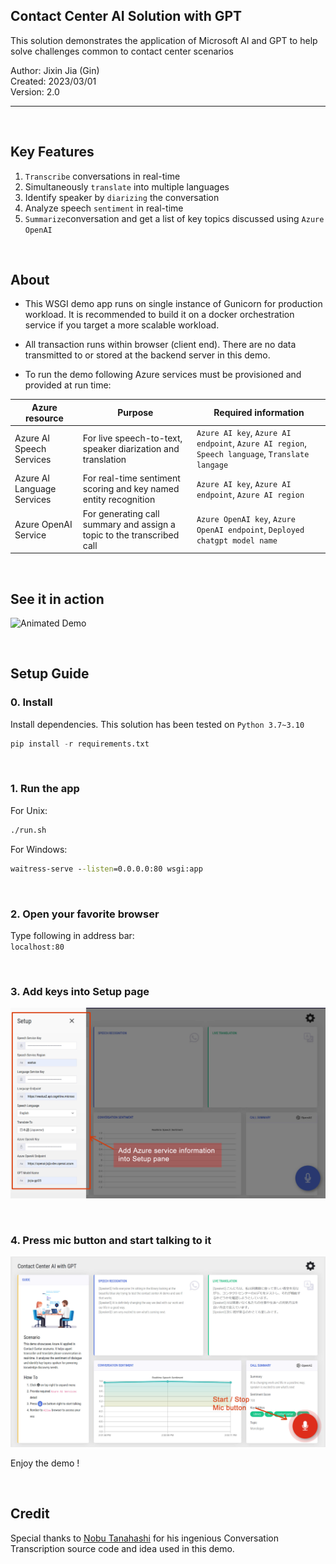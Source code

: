 ## Contact Center AI Solution with GPT

This solution demonstrates the application of Microsoft AI and GPT to help solve challenges common to contact center scenarios

Author:     Jixin Jia (Gin)     
Created:    2023/03/01    
Version:    2.0
  
<hr>

<br>

## Key Features  

1. `Transcribe` conversations in real-time
2. Simultaneously `translate` into multiple languages
3. Identify speaker by `diarizing` the conversation
4. Analyze speech `sentiment` in real-time
5. `Summarize`conversation and get a list of key topics discussed using `Azure OpenAI`

<br>

## About    

* This WSGI demo app runs on single instance of Gunicorn for production workload. It is recommended to build it on a docker orchestration service if you target a more scalable workload.

* All transaction runs within browser (client end). There are no data transmitted to or stored at the backend server in this demo.

* To run the demo following Azure services must be provisioned and provided at run time:

|Azure resource| Purpose| Required information|
|----|----|----|
|Azure AI Speech Services| For live speech-to-text, speaker diarization and translation | `Azure AI key`, `Azure AI endpoint`, `Azure AI region`, `Speech language`, `Translate langage`|
|Azure AI Language Services| For real-time sentiment scoring and key named entity recognition | `Azure AI key`, `Azure AI endpoint`, `Azure AI region`|
|Azure OpenAI Service| For generating call summary and assign a topic to the transcribed call | `Azure OpenAI key`, `Azure OpenAI endpoint`, `Deployed chatgpt model name`|

<br>

## See it in action

![Animated Demo](doc/animated_demo.gif)


<br>

## Setup Guide

### 0. Install

Install dependencies. This solution has been tested on `Python 3.7~3.10`

```python
pip install -r requirements.txt
```

<br>

### 1. Run the app

For Unix:

```bash
./run.sh
```

For Windows:

```cmd
waitress-serve --listen=0.0.0.0:80 wsgi:app
```

<br>

### 2. Open your favorite browser

Type following in address bar:    
`localhost:80`

<br>

### 3. Add keys into Setup page

![Setup screenshot](doc/setup.jpg)

<br>

### 4. Press mic button and start talking to it

![Setup screenshot](doc/start_stop.jpg)


Enjoy the demo !

<br>

## Credit

Special thanks to [Nobu Tanahashi](https://github.com/notanaha) for his ingenious Conversation Transcription source code and idea used in this demo.
